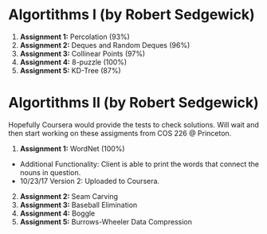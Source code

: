 # Algortithms I (by Robert Sedgewick)

1. **Assignment 1:** Percolation                (93%)
2. **Assignment 2:** Deques and Random Deques   (96%)
3. **Assignment 3:** Collinear Points           (97%)
4. **Assignment 4:** 8-puzzle                   (100%)
5. **Assignment 5:** KD-Tree                    (87%)

# Algortithms II (by Robert Sedgewick)
Hopefully Coursera would provide the tests to check solutions.
Will wait and then start working on these assigments from COS 226 @ Princeton.
1. **Assignment 1:** WordNet     (100%)
  * Additional Functionality: Client is able to print the words that connect the nouns in question.
  * 10/23/17 Version 2: Uploaded to Coursera.
2. **Assignment 2:** Seam Carving   
3. **Assignment 3:** Baseball Elimination 
4. **Assignment 4:** Boggle    
5. **Assignment 5:** Burrows-Wheeler Data Compression
